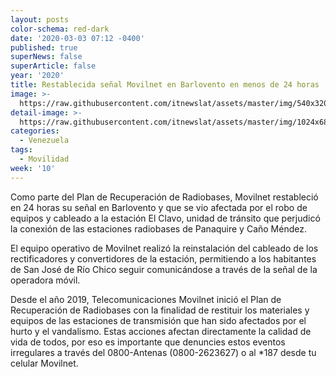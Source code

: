 ```yaml
---
layout: posts
color-schema: red-dark
date: '2020-03-03 07:12 -0400'
published: true
superNews: false
superArticle: false
year: '2020'
title: Restablecida señal Movilnet en Barlovento en menos de 24 horas
image: >-
  https://raw.githubusercontent.com/itnewslat/assets/master/img/540x320/Movilnet-Repara-Antenas-p.jpg
detail-image: >-
  https://raw.githubusercontent.com/itnewslat/assets/master/img/1024x680/Movilnet-Repara-Antenas-g.jpg
categories:
  - Venezuela
tags:
  - Movilidad
week: '10'
---
```

Como parte del Plan de Recuperación de Radiobases, Movilnet restableció en 24 horas su señal en Barlovento y que se vio afectada por el robo de equipos y cableado a la estación El Clavo,  unidad de tránsito que perjudicó la conexión de las estaciones radiobases de Panaquire y Caño Méndez.

El equipo operativo de Movilnet realizó la reinstalación del cableado de los rectificadores y convertidores de la estación, permitiendo a los habitantes de San José de Río Chico seguir comunicándose a través de la señal de la operadora móvil.

Desde el año 2019, Telecomunicaciones Movilnet inició el Plan de Recuperación de Radiobases con la finalidad de restituir los materiales y equipos de las estaciones de transmisión que han sido afectados por el hurto y el vandalismo. Estas acciones afectan directamente la calidad de vida de todos, por eso es importante que denuncies estos eventos irregulares a través del 0800-Antenas (0800-2623627) o al *187 desde tu celular Movilnet.